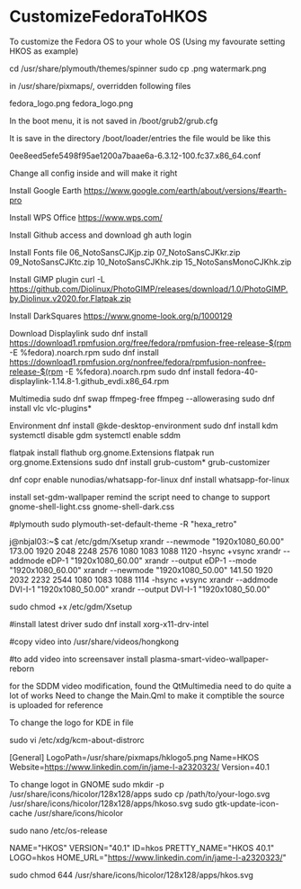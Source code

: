 # CustomizeFedoraToHKOS
To customize the Fedora OS to your whole OS (Using my favourate setting HKOS as example)

cd /usr/share/plymouth/themes/spinner
sudo cp <any photo you like>.png watermark.png 

in /usr/share/pixmaps/, overridden following files

fedora_logo.png
fedora_logo.png

In the boot menu, it is not saved in /boot/grub2/grub.cfg

It is save in the directory 
/boot/loader/entries
the file would be like this 

0ee8eed5efe5498f95ae1200a7baae6a-6.3.12-100.fc37.x86_64.conf

Change all config inside and will make it right 

Install Google Earth
https://www.google.com/earth/about/versions/#earth-pro

Install WPS Office
https://www.wps.com/

Install Github access and download
gh auth login

Install Fonts file
06_NotoSansCJKjp.zip
07_NotoSansCJKkr.zip
09_NotoSansCJKtc.zip
10_NotoSansCJKhk.zip
15_NotoSansMonoCJKhk.zip

Install GIMP plugin
curl -L https://github.com/Diolinux/PhotoGIMP/releases/download/1.0/PhotoGIMP.by.Diolinux.v2020.for.Flatpak.zip

Install DarkSquares
https://www.gnome-look.org/p/1000129

Download Displaylink
sudo dnf install   https://download1.rpmfusion.org/free/fedora/rpmfusion-free-release-$(rpm -E %fedora).noarch.rpm
sudo dnf install   https://download1.rpmfusion.org/nonfree/fedora/rpmfusion-nonfree-release-$(rpm -E %fedora).noarch.rpm
sudo dnf install fedora-40-displaylink-1.14.8-1.github_evdi.x86_64.rpm

Multimedia
sudo dnf swap ffmpeg-free ffmpeg --allowerasing
sudo dnf install vlc vlc-plugins*

Environment
dnf install @kde-desktop-environment
sudo dnf install kdm
systemctl disable gdm
systemctl enable sddm

flatpak install flathub org.gnome.Extensions
flatpak run org.gnome.Extensions
sudo dnf install grub-custom*
grub-customizer

dnf copr enable nunodias/whatsapp-for-linux
dnf install whatsapp-for-linux

install set-gdm-wallpaper 
remind the script need to change to support 
gnome-shell-light.css
gnome-shell-dark.css

#plymouth
sudo plymouth-set-default-theme -R "hexa_retro"


j@nbjal03:~$ cat /etc/gdm/Xsetup
xrandr --newmode "1920x1080_60.00"  173.00  1920 2048 2248 2576  1080 1083 1088 1120 -hsync +vsync
xrandr --addmode eDP-1 "1920x1080_60.00"
xrandr --output eDP-1 --mode "1920x1080_60.00"
xrandr --newmode "1920x1080_50.00"  141.50  1920 2032 2232 2544  1080 1083 1088 1114 -hsync +vsync
xrandr --addmode DVI-I-1 "1920x1080_50.00"
xrandr --output DVI-I-1 "1920x1080_50.00"

sudo chmod +x /etc/gdm/Xsetup

#install latest driver
sudo dnf install xorg-x11-drv-intel

#copy video into 
/usr/share/videos/hongkong

#to add video into screensaver
install 
plasma-smart-video-wallpaper-reborn

for the SDDM video modification, found the QtMultimedia need to do quite a lot of works
Need to change the Main.Qml to make it comptible
the source is uploaded for reference

To change the logo for KDE
in file

sudo vi /etc/xdg/kcm-about-distrorc

[General]
LogoPath=/usr/share/pixmaps/hklogo5.png
Name=HKOS
Website=https://www.linkedin.com/in/jame-l-a2320323/
Version=40.1

To change logot in GNOME
sudo mkdir -p /usr/share/icons/hicolor/128x128/apps
sudo cp /path/to/your-logo.svg /usr/share/icons/hicolor/128x128/apps/hkoso.svg
sudo gtk-update-icon-cache /usr/share/icons/hicolor

sudo nano /etc/os-release

NAME="HKOS"
VERSION="40.1"
ID=hkos
PRETTY_NAME="HKOS 40.1"
LOGO=hkos
HOME_URL="https://www.linkedin.com/in/jame-l-a2320323/"

sudo chmod 644 /usr/share/icons/hicolor/128x128/apps/hkos.svg
